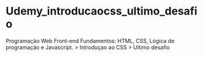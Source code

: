 # Udemy_introducaocss_ultimo_desafio
Programação Web Front-end Fundamentos: HTML, CSS, Lógica de programação e Javascript. > Introduçao ao CSS > Ultimo desafio
